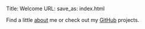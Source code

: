 Title: Welcome
URL:
save_as: index.html

<!-- homepage as url='' -->

Find a little [about]({filename}about.md) me or check out my [GitHub]({filename}github.md) projects.